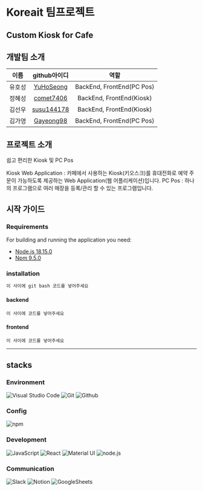 # Koreait 팀프로젝트

## Custom Kiosk for Cafe

## 개발팀 소개
| 이름  |  github아이디   | 역할 |
| :---------: | :------------: | :---------------------: |
|  유호성 |  [YuHoSeong](https://github.com/YuHoSeong)|  BackEnd, FrontEnd(PC Pos) |
|  정혜성 |  [comet7406](https://github.com/comet7406)|  BackEnd, FrontEnd(Kiosk) |
|  김선우 |  [susu144178](https://github.com/susu144178)|  BackEnd, FrontEnd(Kiosk) |
|  김가영 |  [Gayeong98](https://github.com/Gayeong98)|  BackEnd, FrontEnd(PC Pos) |


## 프로젝트 소개

쉽고 편리한 Kiosk 및 PC Pos

Kiosk Web Application : 카페에서 사용하는 Kiosk(키오스크)를 휴대전화로 예약 주문이 가능하도록 제공하는 Web Application(웹 어플리케이션)입니다.
PC Pos : 하나의 프로그램으로 여러 매장을 등록/관리 할 수 있는 프로그램입니다.

## 시작 가이드
### Requirements
For building and running the application you need:

- [Node.js 18.15.0](https://nodejs.org/ca/blog/release/v18.15.0/)
- [Npm 9.5.0](https://www.npmjs.com/package/npm/v/9.5.0)

### installation
``` bash
이 사이에 git bash 코드를 넣어주세요
```

#### backend
```
이 사이에 코드를 넣어주세요
```

#### frontend
```
이 사이에 코드를 넣어주세요
```

---

## stacks

### Environment
![Visual Studio Code](https://img.shields.io/badge/Visual%20Studio%20Code-007ACC?style=for-the-badge&logo=Visual%20Studio%20Code&logoColor=white)
![Git](https://img.shields.io/badge/Git-F05032?style=for-the-badge&logo=Git&logoColor=white)
![Github](https://img.shields.io/badge/GitHub-181717?style=for-the-badge&logo=GitHub&logoColor=white)    

### Config
![npm](https://img.shields.io/badge/npm-CB3837?style=for-the-badge&logo=npm&logoColor=white)    

### Development
![JavaScript](https://img.shields.io/badge/JavaScript-F7DF1E?style=for-the-badge&logo=Javascript&logoColor=white)
![React](https://img.shields.io/badge/React-20232A?style=for-the-badge&logo=react&logoColor=61DAFB)
![Material UI](https://img.shields.io/badge/Material%20UI-007FFF?style=for-the-badge&logo=MUI&logoColor=white)
![node.js](https://simpleicons.org/icons/nodedotjs.svg&logoColor=339933)

### Communication
![Slack](https://img.shields.io/badge/Slack-4A154B?style=for-the-badge&logo=Slack&logoColor=white)
![Notion](https://img.shields.io/badge/Notion-000000?style=for-the-badge&logo=Notion&logoColor=white)
![GoogleSheets](https://img.shields.io/badge/GoogleMeet-00897B?style=for-the-badge&logo=Google%20Meet&logoColor=white)

